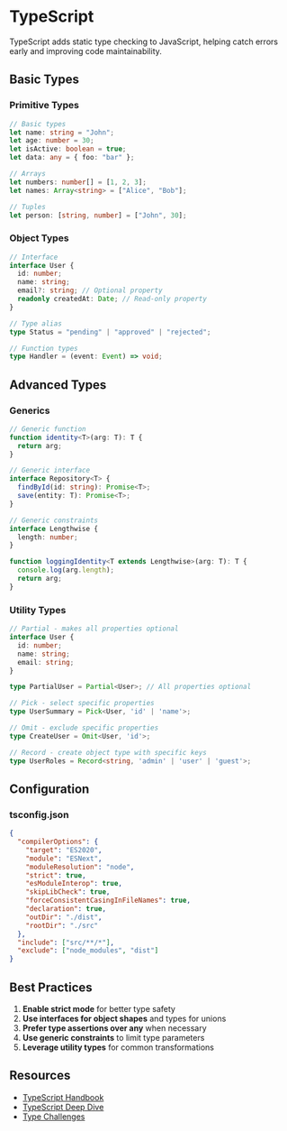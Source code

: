 # TypeScript

TypeScript adds static type checking to JavaScript, helping catch errors early and improving code maintainability.

## Basic Types

### Primitive Types
```typescript
// Basic types
let name: string = "John";
let age: number = 30;
let isActive: boolean = true;
let data: any = { foo: "bar" };

// Arrays
let numbers: number[] = [1, 2, 3];
let names: Array<string> = ["Alice", "Bob"];

// Tuples
let person: [string, number] = ["John", 30];
```

### Object Types
```typescript
// Interface
interface User {
  id: number;
  name: string;
  email?: string; // Optional property
  readonly createdAt: Date; // Read-only property
}

// Type alias
type Status = "pending" | "approved" | "rejected";

// Function types
type Handler = (event: Event) => void;
```

## Advanced Types

### Generics
```typescript
// Generic function
function identity<T>(arg: T): T {
  return arg;
}

// Generic interface
interface Repository<T> {
  findById(id: string): Promise<T>;
  save(entity: T): Promise<T>;
}

// Generic constraints
interface Lengthwise {
  length: number;
}

function loggingIdentity<T extends Lengthwise>(arg: T): T {
  console.log(arg.length);
  return arg;
}
```

### Utility Types
```typescript
// Partial - makes all properties optional
interface User {
  id: number;
  name: string;
  email: string;
}

type PartialUser = Partial<User>; // All properties optional

// Pick - select specific properties
type UserSummary = Pick<User, 'id' | 'name'>;

// Omit - exclude specific properties
type CreateUser = Omit<User, 'id'>;

// Record - create object type with specific keys
type UserRoles = Record<string, 'admin' | 'user' | 'guest'>;
```

## Configuration

### tsconfig.json
```json
{
  "compilerOptions": {
    "target": "ES2020",
    "module": "ESNext",
    "moduleResolution": "node",
    "strict": true,
    "esModuleInterop": true,
    "skipLibCheck": true,
    "forceConsistentCasingInFileNames": true,
    "declaration": true,
    "outDir": "./dist",
    "rootDir": "./src"
  },
  "include": ["src/**/*"],
  "exclude": ["node_modules", "dist"]
}
```

## Best Practices

1. **Enable strict mode** for better type safety
2. **Use interfaces for object shapes** and types for unions
3. **Prefer type assertions over any** when necessary
4. **Use generic constraints** to limit type parameters
5. **Leverage utility types** for common transformations

## Resources

- [TypeScript Handbook](https://www.typescriptlang.org/docs/)
- [TypeScript Deep Dive](https://basarat.gitbook.io/typescript/)
- [Type Challenges](https://github.com/type-challenges/type-challenges)
